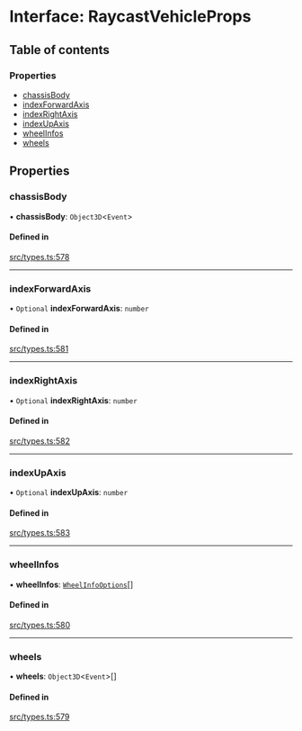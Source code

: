 # Interface: RaycastVehicleProps

## Table of contents

### Properties

- [chassisBody](RaycastVehicleProps.md#chassisbody)
- [indexForwardAxis](RaycastVehicleProps.md#indexforwardaxis)
- [indexRightAxis](RaycastVehicleProps.md#indexrightaxis)
- [indexUpAxis](RaycastVehicleProps.md#indexupaxis)
- [wheelInfos](RaycastVehicleProps.md#wheelinfos)
- [wheels](RaycastVehicleProps.md#wheels)

## Properties

### chassisBody

• **chassisBody**: `Object3D`<`Event`\>

#### Defined in

[src/types.ts:578](https://gitlab.com/rapidajs/rapida/-/blob/ac79872/packages/rapida-physics/src/types.ts#L578)

___

### indexForwardAxis

• `Optional` **indexForwardAxis**: `number`

#### Defined in

[src/types.ts:581](https://gitlab.com/rapidajs/rapida/-/blob/ac79872/packages/rapida-physics/src/types.ts#L581)

___

### indexRightAxis

• `Optional` **indexRightAxis**: `number`

#### Defined in

[src/types.ts:582](https://gitlab.com/rapidajs/rapida/-/blob/ac79872/packages/rapida-physics/src/types.ts#L582)

___

### indexUpAxis

• `Optional` **indexUpAxis**: `number`

#### Defined in

[src/types.ts:583](https://gitlab.com/rapidajs/rapida/-/blob/ac79872/packages/rapida-physics/src/types.ts#L583)

___

### wheelInfos

• **wheelInfos**: [`WheelInfoOptions`](WheelInfoOptions.md)[]

#### Defined in

[src/types.ts:580](https://gitlab.com/rapidajs/rapida/-/blob/ac79872/packages/rapida-physics/src/types.ts#L580)

___

### wheels

• **wheels**: `Object3D`<`Event`\>[]

#### Defined in

[src/types.ts:579](https://gitlab.com/rapidajs/rapida/-/blob/ac79872/packages/rapida-physics/src/types.ts#L579)
